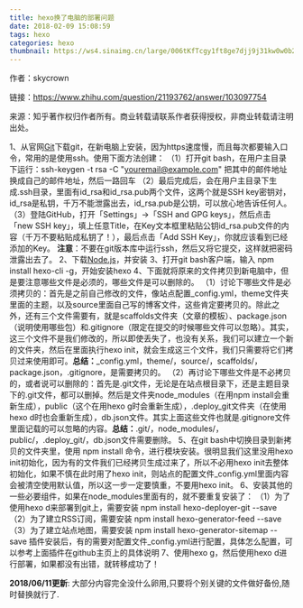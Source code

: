 ```yaml
---
title: hexo换了电脑的部署问题
date: 2018-02-09 15:08:59
tags: hexo
categories: hexo
thumbnail: https://ws4.sinaimg.cn/large/006tKfTcgy1ft8ge7djj9j31kw0w0b29.jpg
---
```


<!-- more -->

作者：skycrown

链接：https://www.zhihu.com/question/21193762/answer/103097754

来源：知乎著作权归作者所有。商业转载请联系作者获得授权，非商业转载请注明出处。

1、从官网[Git](https://link.zhihu.com/?target=https%3A//git-scm.com/)下载git，在新电脑上安装，因为https速度慢，而且每次都要输入口令，常用的是使用ssh。使用下面方法创建：
（1）打开git bash，在用户主目录下运行：ssh-keygen -t rsa -C "youremail@example.com" 把其中的邮件地址换成自己的邮件地址，然后一路回车
（2）最后完成后，会在用户主目录下生成.ssh目录，里面有id_rsa和id_rsa.pub两个文件，这两个就是SSH key密钥对，id_rsa是私钥，千万不能泄露出去，id_rsa.pub是公钥，可以放心地告诉任何人。
（3）登陆GitHub，打开「Settings」->「SSH and GPG keys」，然后点击「new SSH key」，填上任意Title，在Key文本框里粘贴公钥id_rsa.pub文件的内容（千万不要粘贴成私钥了！），最后点击「Add SSH Key」，你就应该看到已经添加的Key。
**注意**：不要在git版本库中运行ssh，然后又将它提交，这样就把密码泄露出去了。
2、下载[Node.js](https://link.zhihu.com/?target=https%3A//nodejs.org/)，并安装
3、打开git bash客户端，输入 npm install hexo-cli -g，开始安装hexo
4、下面就将原来的文件拷贝到新电脑中，但是要注意哪些文件是必须的，哪些文件是可以删除的。
（1）讨论下哪些文件是必须拷贝的：首先是之前自己修改的文件，像站点配置_config.yml，theme文件夹里面的主题，以及source里面自己写的博客文件，这些肯定要拷贝的。除此之外，还有三个文件需要有，就是scaffolds文件夹（文章的模板）、package.json（说明使用哪些包）和.gitignore（限定在提交的时候哪些文件可以忽略）。其实，这三个文件不是我们修改的，所以即使丢失了，也没有关系，我们可以建立一个新的文件夹，然后在里面执行hexo init，就会生成这三个文件，我们只需要将它们拷贝过来使用即可。**总结：**_config.yml，theme/，source/，scaffolds/，package.json，.gitignore，是需要拷贝的。
（2）再讨论下哪些文件是不必拷贝的，或者说可以删除的：首先是.git文件，无论是在站点根目录下，还是主题目录下的.git文件，都可以删掉。然后是文件夹node_modules（在用npm install会重新生成），public（这个在用hexo g时会重新生成），.deploy_git文件夹（在使用hexo d时也会重新生成），db.json文件。其实上面这些文件也就是.gitignore文件里面记载的可以忽略的内容。**总结：**.git/，node_modules/，public/，.deploy_git/，db.json文件需要删除。
5、在git bash中切换目录到新拷贝的文件夹里，使用 npm install 命令，进行模块安装。很明显我们这里没用hexo init初始化，因为有的文件我们已经拷贝生成过来了，所以不必用hexo init去整体初始化，如果不慎在此时用了hexo init，则站点的配置文件_config.yml里面内容会被清空使用默认值，所以这一步一定要慎重，不要用hexo init。
6、安装其他的一些必要组件，如果在node_modules里面有的，就不要重复安装了：
（1）为了使用hexo d来部署到git上，需要安装
npm install hexo-deployer-git --save
（2）为了建立RSS订阅，需要安装
npm install hexo-generator-feed --save
（3）为了建立站点地图，需要安装
npm install hexo-generator-sitemap --save
插件安装后，有的需要对配置文件_config.yml进行配置，具体怎么配置，可以参考上面插件在github主页上的具体说明
7、使用hexo g，然后使用hexo d进行部署，如果都没有出错，就转移成功了！

**2018/06/11更新**:
大部分内容完全没什么卵用,只要将个别关键的文件做好备份,随时替换就行了.